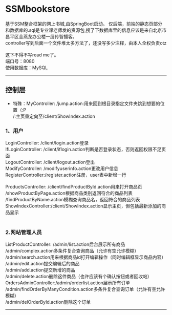 # SSMbookstore
基于SSM整合框架的网上书城,由SpringBoot启动。
仅后端，前端的静态页部分和数据库的.sql是专业课老师发的资源包,搜了下数据库里的信息应该是来自北京市昌平区金燕龙办公楼一层传智播客。</br>
controller写到后面一个文件堆太多方法了，还没写多少注释，由本人全权负责otz</br>
</br>
这下不得不写read me了。 </br>
端口号：8080</br>
使用数据库：MySQL</br>
***
## 控制层

* 特殊：MyController: /jump.action:用来回到根目录指定文件夹跳到想要的位置（:P</br>
					/:主页重定向至/client/ShowIndex.action</br>

### 1、用户
LoginController: /client/login.action登录</br>
IfLoginController: /client/iflogin.action判断是否登录状态，否则返回权限不足页面</br>
LogoutController: /client/logout.action登出 </br>
ModifyController: /modifyuserinfo.action更改用户信息</br>
RegisterController:/register.action注册，user表中新增一行</br>
</br>
ProductsController:  /client/findProductById.action用来打开商品页</br>
								/showProductByPage.action根据商品类别返回符合的商品列表</br>
								/findProductByName.action模糊查询商品名，返回符合的商品列表</br>
ShowIndexController:/client/ShowIndex.action显示主页，但包括最新添加的商品显示</br>
</br>
### 2.网站管理人员
ListProductController: /admin/list.action后台展示所有商品</br>
									/admin/complex.action多条件复合查询商品（允许有空允许模糊）</br>
									/admin/search.action用来根据商品id打开编辑操作（同时编辑框显示商品内容）</br>
									/admin/edit.action提交编辑后的商品</br>
									/admin/add.action提交新增的商品</br>
									/admin/delete.action删除这件商品（也许应该有个确认按钮或者回收站）</br>
OrdersAdminController:/admin/orderlist.action展示所有订单</br>
									 /admin/findOrderByManyCondition.action多条件复合查询订单（允许有空允许模糊）</br>
									 /admin/delOrderById.action删除这个订单</br>
***

